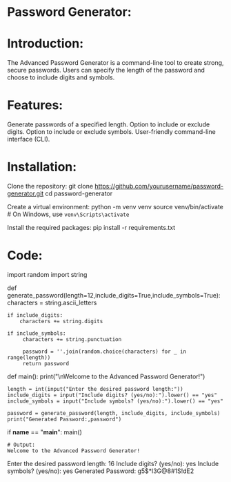 # Password Generator:

# Introduction:
The Advanced Password Generator is a command-line tool to create strong, secure passwords. 
Users can specify the length of the password and choose to include digits and symbols.

# Features:
Generate passwords of a specified length.
Option to include or exclude digits.
Option to include or exclude symbols.
User-friendly command-line interface (CLI).

# Installation:
Clone the repository:
git clone https://github.com/yourusername/password-generator.git
cd password-generator

Create a virtual environment:
python -m venv venv
source venv/bin/activate  # On Windows, use `venv\Scripts\activate`

Install the required packages:
pip install -r requirements.txt

# Code:
import random
import string

def generate_password(length=12,include_digits=True,include_symbols=True):
    characters = string.ascii_letters
    
    if include_digits:
        characters += string.digits
    
    if include_symbols:
         characters += string.punctuation

         password = ''.join(random.choice(characters) for _ in range(length))
         return password

def main():
    print("\nWelcome to the Advanced Password Generator!")

    length = int(input("Enter the desired password length:"))
    include_digits = input("Include digits? (yes/no):").lower() == "yes"
    include_symbols = input("Include symbols? (yes/no):").lower() == "yes"

    password = generate_password(length, include_digits, include_symbols)
    print("Generated Password:,password")

if __name__ == "__main__":
    main()

    # Output:
    Welcome to the Advanced Password Generator!
Enter the desired password length: 16
Include digits? (yes/no): yes
Include symbols? (yes/no): yes
Generated Password: g5$*l3G@8#1S!dE2


